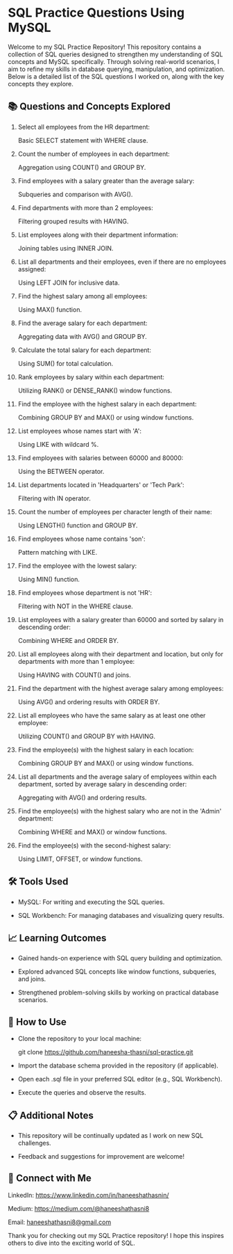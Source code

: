 # SQL Practice Questions Using MySQL

Welcome to my SQL Practice Repository! This repository contains a collection of SQL queries designed to strengthen my understanding of SQL concepts and MySQL specifically. Through solving real-world scenarios, I aim to refine my skills in database querying, manipulation, and optimization. Below is a detailed list of the SQL questions I worked on, along with the key concepts they explore.

## 📚 Questions and Concepts Explored

1. Select all employees from the HR department:

    Basic SELECT statement with WHERE clause.

2. Count the number of employees in each department:

    Aggregation using COUNT() and GROUP BY.

3. Find employees with a salary greater than the average salary:

    Subqueries and comparison with AVG().

4. Find departments with more than 2 employees:

    Filtering grouped results with HAVING.

5. List employees along with their department information:

    Joining tables using INNER JOIN.

6. List all departments and their employees, even if there are no employees assigned:
  
    Using LEFT JOIN for inclusive data.

7. Find the highest salary among all employees:

    Using MAX() function.

8. Find the average salary for each department:

    Aggregating data with AVG() and GROUP BY.

9. Calculate the total salary for each department:

    Using SUM() for total calculation.

10. Rank employees by salary within each department:

    Utilizing RANK() or DENSE_RANK() window functions.

11. Find the employee with the highest salary in each department:

    Combining GROUP BY and MAX() or using window functions.

12. List employees whose names start with 'A':

    Using LIKE with wildcard %.

13. Find employees with salaries between 60000 and 80000:

    Using the BETWEEN operator.

14. List departments located in 'Headquarters' or 'Tech Park':

    Filtering with IN operator.

15. Count the number of employees per character length of their name:

    Using LENGTH() function and GROUP BY.

16. Find employees whose name contains 'son':

    Pattern matching with LIKE.

17. Find the employee with the lowest salary:

    Using MIN() function.

18. Find employees whose department is not 'HR':

    Filtering with NOT in the WHERE clause.

19. List employees with a salary greater than 60000 and sorted by salary in descending order:

    Combining WHERE and ORDER BY.

20. List all employees along with their department and location, but only for departments with more than 1 employee:

    Using HAVING with COUNT() and joins.

21. Find the department with the highest average salary among employees:

    Using AVG() and ordering results with ORDER BY.

22. List all employees who have the same salary as at least one other employee:

    Utilizing COUNT() and GROUP BY with HAVING.

23. Find the employee(s) with the highest salary in each location:
  
    Combining GROUP BY and MAX() or using window functions.

24. List all departments and the average salary of employees within each department, sorted by average salary in descending order:

    Aggregating with AVG() and ordering results.

25. Find the employee(s) with the highest salary who are not in the 'Admin' department:

    Combining WHERE and MAX() or window functions.

26. Find the employee(s) with the second-highest salary:

    Using LIMIT, OFFSET, or window functions.

## 🛠️ Tools Used

* MySQL: For writing and executing the SQL queries.

* SQL Workbench: For managing databases and visualizing query results.

## 📈 Learning Outcomes

* Gained hands-on experience with SQL query building and optimization.

* Explored advanced SQL concepts like window functions, subqueries, and joins.

* Strengthened problem-solving skills by working on practical database scenarios.

## 🚀 How to Use

* Clone the repository to your local machine:

    git clone https://github.com/haneesha-thasni/sql-practice.git

* Import the database schema provided in the repository (if applicable).

* Open each .sql file in your preferred SQL editor (e.g., SQL Workbench).

* Execute the queries and observe the results.

## 📋 Additional Notes

* This repository will be continually updated as I work on new SQL challenges.

* Feedback and suggestions for improvement are welcome!

## 💬 Connect with Me

LinkedIn: https://www.linkedin.com/in/haneeshathasnin/

Medium: https://medium.com/@haneeshathasni8

Email: haneeshathasni8@gmail.com

Thank you for checking out my SQL Practice repository! I hope this inspires others to dive into the exciting world of SQL.

